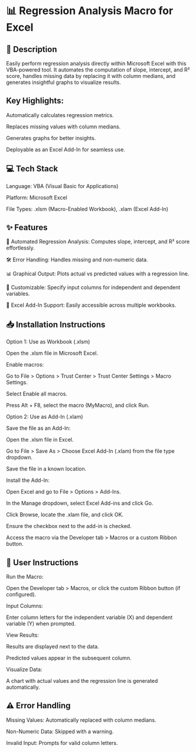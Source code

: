 # 📊 Regression Analysis Macro for Excel

## 📄 Description

Easily perform regression analysis directly within Microsoft Excel with this VBA-powered tool. It automates the computation of slope, intercept, and R² score, handles missing data by replacing it with column medians, and generates insightful graphs to visualize results.

## Key Highlights:

Automatically calculates regression metrics.

Replaces missing values with column medians.

Generates graphs for better insights.

Deployable as an Excel Add-In for seamless use.

## 💻 Tech Stack

Language: VBA (Visual Basic for Applications)

Platform: Microsoft Excel

File Types: .xlsm (Macro-Enabled Workbook), .xlam (Excel Add-In)

## ✨ Features

📐 Automated Regression Analysis: Computes slope, intercept, and R² score effortlessly.

🛠️ Error Handling: Handles missing and non-numeric data.

📊 Graphical Output: Plots actual vs predicted values with a regression line.

🔄 Customizable: Specify input columns for independent and dependent variables.

🚀 Excel Add-In Support: Easily accessible across multiple workbooks.

## 📥 Installation Instructions

Option 1: Use as Workbook (.xlsm)

Open the .xlsm file in Microsoft Excel.

Enable macros:

Go to File > Options > Trust Center > Trust Center Settings > Macro Settings.

Select Enable all macros.

Press Alt + F8, select the macro (MyMacro), and click Run.

Option 2: Use as Add-In (.xlam)

Save the file as an Add-In:

Open the .xlsm file in Excel.

Go to File > Save As > Choose Excel Add-In (.xlam) from the file type dropdown.

Save the file in a known location.

Install the Add-In:

Open Excel and go to File > Options > Add-Ins.

In the Manage dropdown, select Excel Add-ins and click Go.

Click Browse, locate the .xlam file, and click OK.

Ensure the checkbox next to the add-in is checked.

Access the macro via the Developer tab > Macros or a custom Ribbon button.

## 📖 User Instructions

Run the Macro:

Open the Developer tab > Macros, or click the custom Ribbon button (if configured).

Input Columns:

Enter column letters for the independent variable (X) and dependent variable (Y) when prompted.

View Results:

Results are displayed next to the data.

Predicted values appear in the subsequent column.

Visualize Data:

A chart with actual values and the regression line is generated automatically.

## ⚠️ Error Handling

Missing Values: Automatically replaced with column medians.

Non-Numeric Data: Skipped with a warning.

Invalid Input: Prompts for valid column letters.

